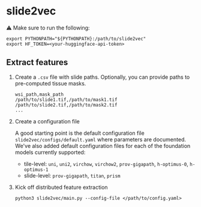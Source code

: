 # slide2vec

:warning: Make sure to run the following:

```shell
export PYTHONPATH="${PYTHONPATH}:/path/to/slide2vec"
export HF_TOKEN=<your-huggingface-api-token>
```

## Extract features

1. Create a `.csv` file with slide paths. Optionally, you can provide paths to pre-computed tissue masks.

    ```csv
    wsi_path,mask_path
    /path/to/slide1.tif,/path/to/mask1.tif
    /path/to/slide2.tif,/path/to/mask2.tif
    ...
    ```

2. Create a configuration file

   A good starting point is the default configuration file `slide2vec/configs/default.yaml` where parameters are documented.<br>
   We've also added default configuration files for each of the foundation models currently supported:
   - tile-level: `uni`, `uni2`, `virchow`, `virchow2`, `prov-gigapath`, `h-optimus-0`, `h-optimus-1`
   - slide-level: `prov-gigapath`, `titan`, `prism`


3. Kick off distributed feature extraction

    ```shell
    python3 slide2vec/main.py --config-file </path/to/config.yaml>
    ```